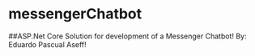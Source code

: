 # messengerChatbot
##ASP.Net Core Solution for development of a Messenger Chatbot!
By: Eduardo Pascual Aseff!

